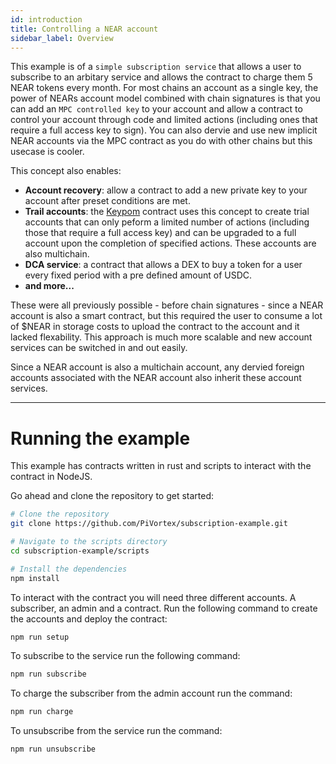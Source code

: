 ```yaml
---
id: introduction
title: Controlling a NEAR account
sidebar_label: Overview
---
```


This example is of a `simple subscription service` that allows a user to subscribe to an arbitary service and allows the contract to charge them 5 NEAR tokens every month. For most chains an account as a single key, the power of NEARs account model combined with chain signatures is that you can add an `MPC controlled key` to your account and allow a contract to control your account through code and limited actions (including ones that require a full access key to sign). You can also dervie and use new implicit NEAR accounts via the MPC contract as you do with other chains but this usecase is cooler.

This concept also enables:
- **Account recovery**: allow a contract to add a new private key to your account after preset conditions are met.
- **Trail accounts**: the [Keypom](https://github.com/keypom) contract uses this concept to create trial accounts that can only peform a limited number of actions (including those that require a full access key) and can be upgraded to a full account upon the completion of specified actions. These accounts are also multichain.
- **DCA service**: a contract that allows a DEX to buy a token for a user every fixed period with a pre defined amount of USDC.
- **and more...**

These were all previously possible - before chain signatures - since a NEAR account is also a smart contract, but this required the user to consume a lot of $NEAR in storage costs to upload the contract to the account and it lacked flexability. This approach is much more scalable and new account services can be switched in and out easily.

Since a NEAR account is also a multichain account, any dervied foreign accounts associated with the NEAR account also inherit these account services.

---

# Running the example 

This example has contracts written in rust and scripts to interact with the contract in NodeJS. 

Go ahead and clone the repository to get started:

```bash
# Clone the repository
git clone https://github.com/PiVortex/subscription-example.git

# Navigate to the scripts directory
cd subscription-example/scripts

# Install the dependencies
npm install
```

To interact with the contract you will need three different accounts. A subscriber, an admin and a contract. Run the following command to create the accounts and deploy the contract:

```bash
npm run setup
```

To subscribe to the service run the following command:

```bash
npm run subscribe
```

To charge the subscriber from the admin account run the command:
    
```bash 
npm run charge
```

To unsubscribe from the service run the command:

```bash
npm run unsubscribe
```